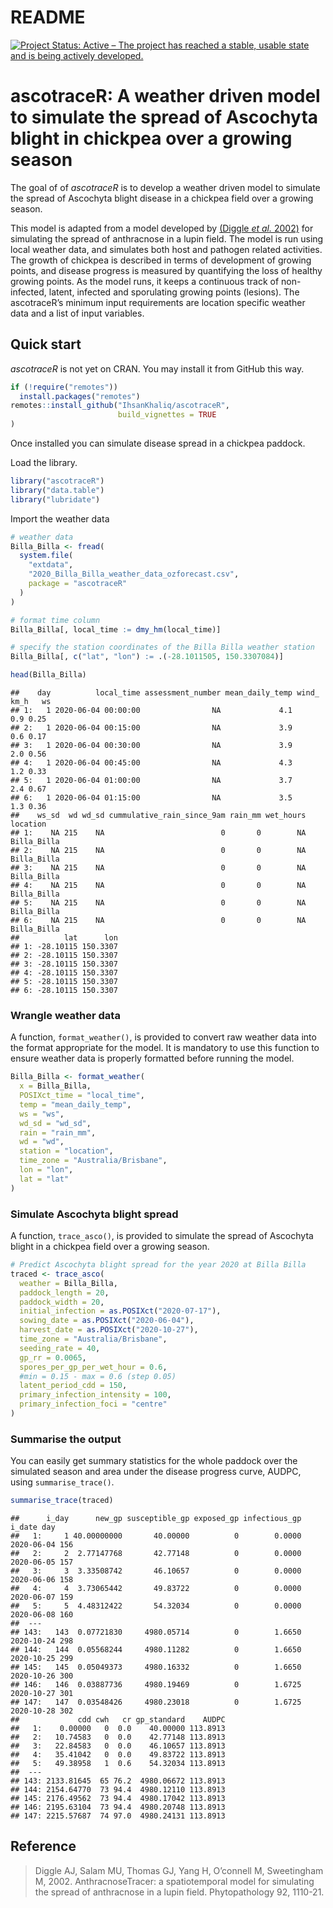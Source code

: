 README
================

[![Project Status: Active – The project has reached a stable, usable
state and is being actively
developed.](https://www.repostatus.org/badges/latest/active.svg)](https://www.repostatus.org/#active)

# ascotraceR: A weather driven model to simulate the spread of Ascochyta blight in chickpea over a growing season

The goal of of *ascotraceR* is to develop a weather driven model to
simulate the spread of Ascochyta blight disease in a chickpea field over
a growing season.

This model is adapted from a model developed by [(Diggle *et al.*
2002)](https://doi.org/10.1094/PHYTO.2002.92.10.1110) for simulating the
spread of anthracnose in a lupin field. The model is run using local
weather data, and simulates both host and pathogen related activities.
The growth of chickpea is described in terms of development of growing
points, and disease progress is measured by quantifying the loss of
healthy growing points. As the model runs, it keeps a continuous track
of non-infected, latent, infected and sporulating growing points
(lesions). The ascotraceR’s minimum input requirements are location
specific weather data and a list of input variables.

## Quick start

*ascotraceR* is not yet on CRAN. You may install it from GitHub this
way.

``` r
if (!require("remotes"))
  install.packages("remotes")
remotes::install_github("IhsanKhaliq/ascotraceR",
                        build_vignettes = TRUE
)
```

Once installed you can simulate disease spread in a chickpea paddock.

Load the library.

``` r
library("ascotraceR")
library("data.table")
library("lubridate")
```

Import the weather data

``` r
# weather data
Billa_Billa <- fread(
  system.file(
    "extdata",
    "2020_Billa_Billa_weather_data_ozforecast.csv",
    package = "ascotraceR"
  )
)

# format time column
Billa_Billa[, local_time := dmy_hm(local_time)]

# specify the station coordinates of the Billa Billa weather station
Billa_Billa[, c("lat", "lon") := .(-28.1011505, 150.3307084)]

head(Billa_Billa)
```

    ##    day          local_time assessment_number mean_daily_temp wind_ km_h   ws
    ## 1:   1 2020-06-04 00:00:00                NA             4.1        0.9 0.25
    ## 2:   1 2020-06-04 00:15:00                NA             3.9        0.6 0.17
    ## 3:   1 2020-06-04 00:30:00                NA             3.9        2.0 0.56
    ## 4:   1 2020-06-04 00:45:00                NA             4.3        1.2 0.33
    ## 5:   1 2020-06-04 01:00:00                NA             3.7        2.4 0.67
    ## 6:   1 2020-06-04 01:15:00                NA             3.5        1.3 0.36
    ##    ws_sd  wd wd_sd cummulative_rain_since_9am rain_mm wet_hours    location
    ## 1:    NA 215    NA                          0       0        NA Billa_Billa
    ## 2:    NA 215    NA                          0       0        NA Billa_Billa
    ## 3:    NA 215    NA                          0       0        NA Billa_Billa
    ## 4:    NA 215    NA                          0       0        NA Billa_Billa
    ## 5:    NA 215    NA                          0       0        NA Billa_Billa
    ## 6:    NA 215    NA                          0       0        NA Billa_Billa
    ##          lat      lon
    ## 1: -28.10115 150.3307
    ## 2: -28.10115 150.3307
    ## 3: -28.10115 150.3307
    ## 4: -28.10115 150.3307
    ## 5: -28.10115 150.3307
    ## 6: -28.10115 150.3307

### Wrangle weather data

A function, `format_weather()`, is provided to convert raw weather data
into the format appropriate for the model. It is mandatory to use this
function to ensure weather data is properly formatted before running the
model.

``` r
Billa_Billa <- format_weather(
  x = Billa_Billa,
  POSIXct_time = "local_time",
  temp = "mean_daily_temp",
  ws = "ws",
  wd_sd = "wd_sd",
  rain = "rain_mm",
  wd = "wd",
  station = "location",
  time_zone = "Australia/Brisbane",
  lon = "lon",
  lat = "lat"
)
```

### Simulate Ascochyta blight spread

A function, `trace_asco()`, is provided to simulate the spread of
Ascochyta blight in a chickpea field over a growing season.

``` r
# Predict Ascochyta blight spread for the year 2020 at Billa Billa
traced <- trace_asco(
  weather = Billa_Billa,
  paddock_length = 20,
  paddock_width = 20,
  initial_infection = as.POSIXct("2020-07-17"),
  sowing_date = as.POSIXct("2020-06-04"),
  harvest_date = as.POSIXct("2020-10-27"),
  time_zone = "Australia/Brisbane",
  seeding_rate = 40,
  gp_rr = 0.0065,
  spores_per_gp_per_wet_hour = 0.6,
  #min = 0.15 - max = 0.6 (step 0.05)
  latent_period_cdd = 150,
  primary_infection_intensity = 100,
  primary_infection_foci = "centre"
)
```

### Summarise the output

You can easily get summary statistics for the whole paddock over the
simulated season and area under the disease progress curve, AUDPC, using
`summarise_trace()`.

``` r
summarise_trace(traced)
```

    ##      i_day      new_gp susceptible_gp exposed_gp infectious_gp     i_date day
    ##   1:     1 40.00000000       40.00000          0        0.0000 2020-06-04 156
    ##   2:     2  2.77147768       42.77148          0        0.0000 2020-06-05 157
    ##   3:     3  3.33508742       46.10657          0        0.0000 2020-06-06 158
    ##   4:     4  3.73065442       49.83722          0        0.0000 2020-06-07 159
    ##   5:     5  4.48312422       54.32034          0        0.0000 2020-06-08 160
    ##  ---                                                                         
    ## 143:   143  0.07721830     4980.05714          0        1.6650 2020-10-24 298
    ## 144:   144  0.05568244     4980.11282          0        1.6650 2020-10-25 299
    ## 145:   145  0.05049373     4980.16332          0        1.6650 2020-10-26 300
    ## 146:   146  0.03887736     4980.19469          0        1.6725 2020-10-27 301
    ## 147:   147  0.03548426     4980.23018          0        1.6725 2020-10-28 302
    ##             cdd cwh   cr gp_standard    AUDPC
    ##   1:    0.00000   0  0.0    40.00000 113.8913
    ##   2:   10.74583   0  0.0    42.77148 113.8913
    ##   3:   22.84583   0  0.0    46.10657 113.8913
    ##   4:   35.41042   0  0.0    49.83722 113.8913
    ##   5:   49.38958   1  0.6    54.32034 113.8913
    ##  ---                                         
    ## 143: 2133.81645  65 76.2  4980.06672 113.8913
    ## 144: 2154.64770  73 94.4  4980.12110 113.8913
    ## 145: 2176.49562  73 94.4  4980.17042 113.8913
    ## 146: 2195.63104  73 94.4  4980.20748 113.8913
    ## 147: 2215.57687  74 97.0  4980.24131 113.8913

## Reference

> Diggle AJ, Salam MU, Thomas GJ, Yang H, O’connell M, Sweetingham M,
> 2002. AnthracnoseTracer: a spatiotemporal model for simulating the
> spread of anthracnose in a lupin field. Phytopathology 92, 1110-21.
